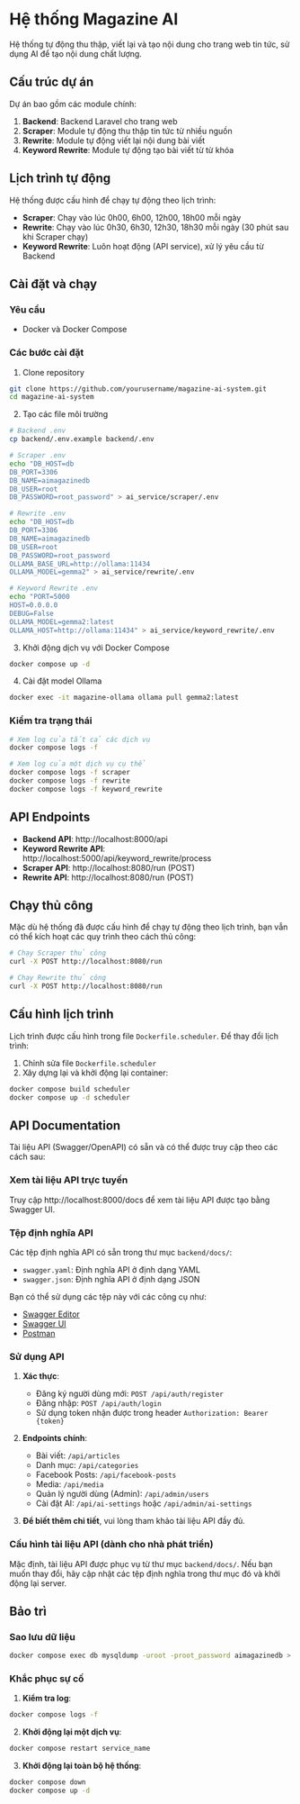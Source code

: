 # Hệ thống Magazine AI

Hệ thống tự động thu thập, viết lại và tạo nội dung cho trang web tin tức, sử dụng AI để tạo nội dung chất lượng.

## Cấu trúc dự án

Dự án bao gồm các module chính:

1. **Backend**: Backend Laravel cho trang web
2. **Scraper**: Module tự động thu thập tin tức từ nhiều nguồn
3. **Rewrite**: Module tự động viết lại nội dung bài viết
4. **Keyword Rewrite**: Module tự động tạo bài viết từ từ khóa

## Lịch trình tự động

Hệ thống được cấu hình để chạy tự động theo lịch trình:

- **Scraper**: Chạy vào lúc 0h00, 6h00, 12h00, 18h00 mỗi ngày
- **Rewrite**: Chạy vào lúc 0h30, 6h30, 12h30, 18h30 mỗi ngày (30 phút sau khi Scraper chạy)
- **Keyword Rewrite**: Luôn hoạt động (API service), xử lý yêu cầu từ Backend

## Cài đặt và chạy

### Yêu cầu

- Docker và Docker Compose

### Các bước cài đặt

1. Clone repository
```bash
git clone https://github.com/yourusername/magazine-ai-system.git
cd magazine-ai-system
```

2. Tạo các file môi trường

```bash
# Backend .env
cp backend/.env.example backend/.env

# Scraper .env
echo "DB_HOST=db
DB_PORT=3306
DB_NAME=aimagazinedb
DB_USER=root
DB_PASSWORD=root_password" > ai_service/scraper/.env

# Rewrite .env
echo "DB_HOST=db
DB_PORT=3306
DB_NAME=aimagazinedb
DB_USER=root
DB_PASSWORD=root_password
OLLAMA_BASE_URL=http://ollama:11434
OLLAMA_MODEL=gemma2" > ai_service/rewrite/.env

# Keyword Rewrite .env
echo "PORT=5000
HOST=0.0.0.0
DEBUG=False
OLLAMA_MODEL=gemma2:latest
OLLAMA_HOST=http://ollama:11434" > ai_service/keyword_rewrite/.env
```

3. Khởi động dịch vụ với Docker Compose

```bash
docker compose up -d
```

4. Cài đặt model Ollama

```bash
docker exec -it magazine-ollama ollama pull gemma2:latest
```

### Kiểm tra trạng thái

```bash
# Xem log của tất cả các dịch vụ
docker compose logs -f

# Xem log của một dịch vụ cụ thể
docker compose logs -f scraper
docker compose logs -f rewrite
docker compose logs -f keyword_rewrite
```

## API Endpoints

- **Backend API**: http://localhost:8000/api
- **Keyword Rewrite API**: http://localhost:5000/api/keyword_rewrite/process
- **Scraper API**: http://localhost:8080/run (POST)
- **Rewrite API**: http://localhost:8080/run (POST)

## Chạy thủ công

Mặc dù hệ thống đã được cấu hình để chạy tự động theo lịch trình, bạn vẫn có thể kích hoạt các quy trình theo cách thủ công:

```bash
# Chạy Scraper thủ công
curl -X POST http://localhost:8080/run

# Chạy Rewrite thủ công
curl -X POST http://localhost:8080/run
```

## Cấu hình lịch trình

Lịch trình được cấu hình trong file `Dockerfile.scheduler`. Để thay đổi lịch trình:

1. Chỉnh sửa file `Dockerfile.scheduler`
2. Xây dựng lại và khởi động lại container:

```bash
docker compose build scheduler
docker compose up -d scheduler
```

## API Documentation

Tài liệu API (Swagger/OpenAPI) có sẵn và có thể được truy cập theo các cách sau:

### Xem tài liệu API trực tuyến

Truy cập http://localhost:8000/docs để xem tài liệu API được tạo bằng Swagger UI.

### Tệp định nghĩa API

Các tệp định nghĩa API có sẵn trong thư mục `backend/docs/`:
- `swagger.yaml`: Định nghĩa API ở định dạng YAML
- `swagger.json`: Định nghĩa API ở định dạng JSON

Bạn có thể sử dụng các tệp này với các công cụ như:
- [Swagger Editor](https://editor.swagger.io/)
- [Swagger UI](https://swagger.io/tools/swagger-ui/)
- [Postman](https://www.postman.com/)

### Sử dụng API

1. **Xác thực**: 
   - Đăng ký người dùng mới: `POST /api/auth/register`
   - Đăng nhập: `POST /api/auth/login`
   - Sử dụng token nhận được trong header `Authorization: Bearer {token}`

2. **Endpoints chính**:
   - Bài viết: `/api/articles`
   - Danh mục: `/api/categories`
   - Facebook Posts: `/api/facebook-posts`
   - Media: `/api/media`
   - Quản lý người dùng (Admin): `/api/admin/users`
   - Cài đặt AI: `/api/ai-settings` hoặc `/api/admin/ai-settings`

3. **Để biết thêm chi tiết**, vui lòng tham khảo tài liệu API đầy đủ.

### Cấu hình tài liệu API (dành cho nhà phát triển)

Mặc định, tài liệu API được phục vụ từ thư mục `backend/docs/`. Nếu bạn muốn thay đổi, hãy cập nhật các tệp định nghĩa trong thư mục đó và khởi động lại server.

## Bảo trì

### Sao lưu dữ liệu

```bash
docker compose exec db mysqldump -uroot -proot_password aimagazinedb > backup.sql
```

### Khắc phục sự cố

1. **Kiểm tra log**:
```bash
docker compose logs -f
```

2. **Khởi động lại một dịch vụ**:
```bash
docker compose restart service_name
```

3. **Khởi động lại toàn bộ hệ thống**:
```bash
docker compose down
docker compose up -d
``` 